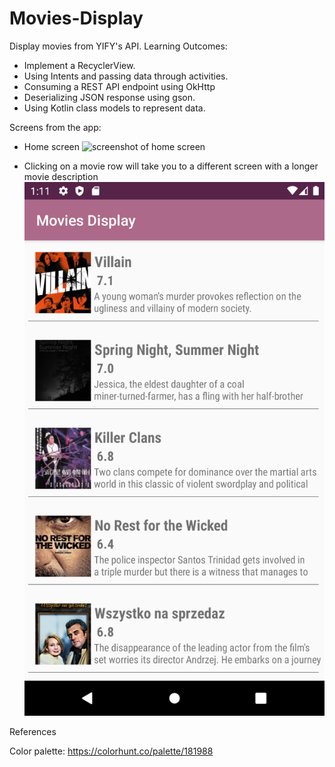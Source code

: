 # Movies-Display
Display movies from YIFY's API.
Learning Outcomes:
- Implement a RecyclerView.
- Using Intents and passing data through activities.
- Consuming a REST API endpoint using OkHttp
- Deserializing JSON response using gson.
- Using Kotlin class models to represent data.

Screens from the app:
- Home screen
![screenshot of home screen](screenshots/Home.png=100x20)

- Clicking on a movie row will take you to a different screen with a longer movie description
![screenshot of home screen](screenshots/Home.png)

References

Color palette:
https://colorhunt.co/palette/181988
